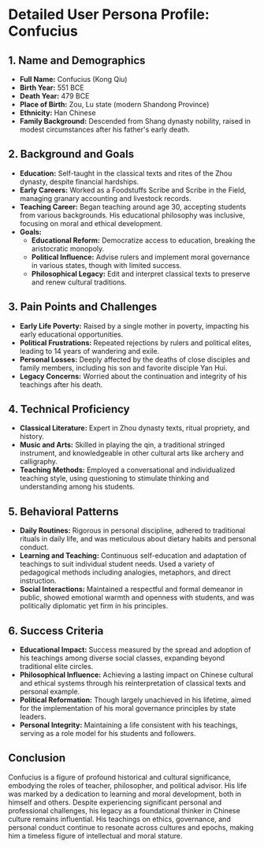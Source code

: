 # Detailed User Persona Profile: Confucius

## 1. Name and Demographics
- **Full Name:** Confucius (Kong Qiu)
- **Birth Year:** 551 BCE
- **Death Year:** 479 BCE
- **Place of Birth:** Zou, Lu state (modern Shandong Province)
- **Ethnicity:** Han Chinese
- **Family Background:** Descended from Shang dynasty nobility, raised in modest circumstances after his father's early death.

## 2. Background and Goals
- **Education:** Self-taught in the classical texts and rites of the Zhou dynasty, despite financial hardships.
- **Early Careers:** Worked as a Foodstuffs Scribe and Scribe in the Field, managing granary accounting and livestock records.
- **Teaching Career:** Began teaching around age 30, accepting students from various backgrounds. His educational philosophy was inclusive, focusing on moral and ethical development.
- **Goals:**
  - **Educational Reform:** Democratize access to education, breaking the aristocratic monopoly.
  - **Political Influence:** Advise rulers and implement moral governance in various states, though with limited success.
  - **Philosophical Legacy:** Edit and interpret classical texts to preserve and renew cultural traditions.

## 3. Pain Points and Challenges
- **Early Life Poverty:** Raised by a single mother in poverty, impacting his early educational opportunities.
- **Political Frustrations:** Repeated rejections by rulers and political elites, leading to 14 years of wandering and exile.
- **Personal Losses:** Deeply affected by the deaths of close disciples and family members, including his son and favorite disciple Yan Hui.
- **Legacy Concerns:** Worried about the continuation and integrity of his teachings after his death.

## 4. Technical Proficiency
- **Classical Literature:** Expert in Zhou dynasty texts, ritual propriety, and history.
- **Music and Arts:** Skilled in playing the qin, a traditional stringed instrument, and knowledgeable in other cultural arts like archery and calligraphy.
- **Teaching Methods:** Employed a conversational and individualized teaching style, using questioning to stimulate thinking and understanding among his students.

## 5. Behavioral Patterns
- **Daily Routines:** Rigorous in personal discipline, adhered to traditional rituals in daily life, and was meticulous about dietary habits and personal conduct.
- **Learning and Teaching:** Continuous self-education and adaptation of teachings to suit individual student needs. Used a variety of pedagogical methods including analogies, metaphors, and direct instruction.
- **Social Interactions:** Maintained a respectful and formal demeanor in public, showed emotional warmth and openness with students, and was politically diplomatic yet firm in his principles.

## 6. Success Criteria
- **Educational Impact:** Success measured by the spread and adoption of his teachings among diverse social classes, expanding beyond traditional elite circles.
- **Philosophical Influence:** Achieving a lasting impact on Chinese cultural and ethical systems through his reinterpretation of classical texts and personal example.
- **Political Reformation:** Though largely unachieved in his lifetime, aimed for the implementation of his moral governance principles by state leaders.
- **Personal Integrity:** Maintaining a life consistent with his teachings, serving as a role model for his students and followers.

## Conclusion
Confucius is a figure of profound historical and cultural significance, embodying the roles of teacher, philosopher, and political advisor. His life was marked by a dedication to learning and moral development, both in himself and others. Despite experiencing significant personal and professional challenges, his legacy as a foundational thinker in Chinese culture remains influential. His teachings on ethics, governance, and personal conduct continue to resonate across cultures and epochs, making him a timeless figure of intellectual and moral stature.